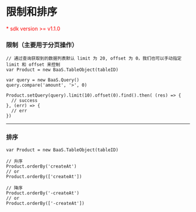 # 限制和排序

<p style='color:red'>* sdk version >= v1.1.0</p>

### 限制（主要用于分页操作）

```
// 通过查询获取到的数据列表默认 limit 为 20, offset 为 0，我们也可以手动指定 limit 和 offset 来控制
var Product = new BaaS.TableObject(tableID)

var query = new BaaS.Query()
query.compare('amount', '>', 0)

Product.setQuery(query).limit(10).offset(0).find().then( (res) => {
  // success
}, (err) => {
  // err
})
```

---

### 排序

```
var Product = new BaaS.TableObject(tableID)

// 升序
Product.orderBy('createAt')
// or
Product.orderBy(['createAt'])

// 降序
Product.orderBy('-createAt')
// or
Product.orderBy(['-createAt'])
```